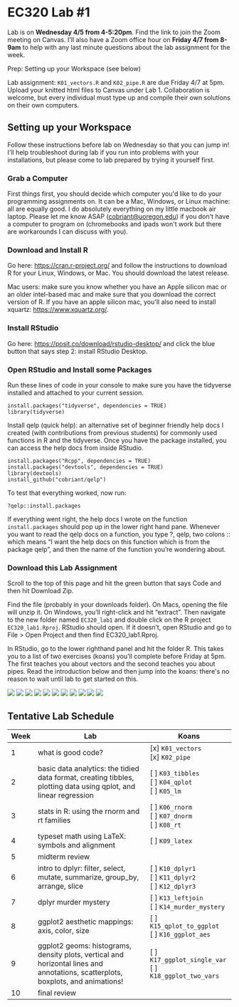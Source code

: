 # EC320 Lab #1

Lab is on **Wednesday 4/5 from 4-5:20pm**. Find the link to join the Zoom meeting on Canvas.
I'll also have a Zoom office hour on **Friday 4/7 from 8-9am** to help with any last minute questions about the lab assignment for the week.

Prep: Setting up your Workspace (see below)

Lab assignment: `K01_vectors.R` and `K02_pipe.R` are due Friday 4/7 at 5pm. Upload your knitted html files to Canvas under Lab 1. Collaboration is welcome, but every individual must type up and compile their own solutions on their own computers.

## Setting up your Workspace

Follow these instructions before lab on Wednesday so that you can jump in! I'll help troubleshoot during lab if you run into problems with your installations, but please come to lab prepared by trying it yourself first.

### Grab a Computer

First things first, you should decide which computer you'd like to do your programming assignments on. It can be a Mac, Windows, or Linux machine: all are equally good. I do absolutely everything on my little macbook air laptop. Please let me know ASAP (cobriant@uoregon.edu) if you don't have a computer to program on (chromebooks and ipads won't work but there are workarounds I can discuss with you). 

### Download and Install R

Go here: https://cran.r-project.org/ and follow the instructions to download R for your Linux, Windows, or Mac. You should download the latest release. 

Mac users: make sure you know whether you have an Apple silicon mac or an older intel-based mac and make sure that you download the correct version of R. If you have an apple silicon mac, you'll also need to install xquartz: https://www.xquartz.org/.

### Install RStudio

Go here: https://posit.co/download/rstudio-desktop/ and click the blue button that says step 2: install RStudio Desktop.

### Open RStudio and Install some Packages

Run these lines of code in your console to make sure you have the tidyverse installed and attached to your current session.

```{r}
install.packages("tidyverse", dependencies = TRUE)
library(tidyverse)
```

Install qelp (quick help): an alternative set of beginner friendly help docs I created (with contributions from previous students) for commonly used functions in R and the tidyverse. Once you have the package installed, you can access the help docs from inside RStudio.

```{r}
install.packages("Rcpp", dependencies = TRUE)
install.packages("devtools", dependencies = TRUE)
library(devtools)
install_github("cobriant/qelp")
```

To test that everything worked, now run:

```{r}
?qelp::install.packages
```

If everything went right, the help docs I wrote on the function `install.packages` should pop up in the lower right hand pane. Whenever you want to read the qelp docs on a function, you type ?, qelp, two colons :: which means “I want the help docs on this function which is from the package qelp”, and then the name of the function you’re wondering about.

### Download this Lab Assignment

Scroll to the top of this page and hit the green button that says Code and then hit Download Zip.

Find the file (probably in your downloads folder). On Macs, opening the file will unzip it. On Windows, you’ll right-click and hit “extract”. Then navigate to the new folder named `EC320_lab1` and double click on the R project `EC320_lab1.Rproj`. RStudio should open. If it doesn’t, open RStudio and go to File > Open Project and then find EC320_lab1.Rproj.

In RStudio, go to the lower righthand panel and hit the folder R. This takes you to a list of two exercises (koans) you’ll complete before Friday at 5pm. The first teaches you about vectors and the second teaches you about pipes. Read the introduction below and then jump into the koans: there's no reason to wait until lab to get started on this.

![](https://github.com/cobriant/tidyverse_illustrated/blob/main/Learning%20the%20Tidyverse-01.png)
![](https://github.com/cobriant/tidyverse_illustrated/blob/main/Learning%20the%20Tidyverse-02.png)
![](https://github.com/cobriant/tidyverse_illustrated/blob/main/Learning%20the%20Tidyverse-03.png)
![](https://github.com/cobriant/tidyverse_illustrated/blob/main/Learning%20the%20Tidyverse-04.png)
![](https://github.com/cobriant/tidyverse_illustrated/blob/main/Learning%20the%20Tidyverse-05.png)
![](https://github.com/cobriant/tidyverse_illustrated/blob/main/Learning%20the%20Tidyverse-06.png)
![](https://github.com/cobriant/tidyverse_illustrated/blob/main/Learning%20the%20Tidyverse-07.png)
![](https://github.com/cobriant/tidyverse_illustrated/blob/main/Learning%20the%20Tidyverse-08.png)
![](https://github.com/cobriant/tidyverse_illustrated/blob/main/Learning%20the%20Tidyverse-09.png)
![](https://github.com/cobriant/tidyverse_illustrated/blob/main/Learning%20the%20Tidyverse-10.png)
![](https://github.com/cobriant/tidyverse_illustrated/blob/main/Learning%20the%20Tidyverse-11.png)

## Tentative Lab Schedule

| Week | Lab | Koans |
| ----- | ----- | ----- |
| 1 | what is good code? | [x] `K01_vectors` <br />[x] `K02_pipe` |
| 2 | basic data analytics: the tidied data format, creating tibbles, plotting data using qplot, and linear regression | [ ] `K03_tibbles` <br />[ ] `K04_qplot` <br />[ ] `K05_lm` |
| 3 | stats in R: using the rnorm and rt families | [ ] `K06_rnorm` <br />[ ] `K07_dnorm` <br />[ ] `K08_rt` |
| 4 | typeset math using LaTeX: symbols and alignment | [ ] `K09_latex`|
| 5 | midterm review | |
| 6 | intro to dplyr: filter, select, mutate, summarize, group_by, arrange, slice | [ ] `K10_dplyr1` <br />[ ] `K11_dplyr2` <br />[ ] `K12_dplyr3` |
| 7 | dplyr murder mystery | [ ] `K13_leftjoin` <br />[ ] `K14_murder_mystery`|
| 8 | ggplot2 aesthetic mappings: axis, color, size | [ ] `K15_qplot_to_ggplot` <br />[ ] `K16_ggplot_aes` |
| 9 | ggplot2 geoms: histograms, density plots, vertical and horizontal lines and annotations, scatterplots, boxplots, and animations! | [ ] `K17_ggplot_single_var` <br />[ ] `K18_ggplot_two_vars` |
| 10 | final review | |
